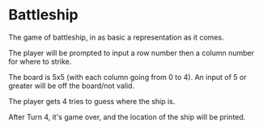 # Battleship
The game of battleship, in as basic a representation as it comes. 

The player will be prompted to input a row number then a column number for where to strike.

The board is 5x5 (with each column going from 0 to 4). An input of 5 or greater will be off the board/not valid.

The player gets 4 tries to guess where the ship is.

After Turn 4, it's game over, and the location of the ship will be printed.
